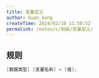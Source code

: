 ```yaml
---
title: 变量定义
author: huan_kong
createTime: 2024/02/10 11:50:52
permalink: /notes/c/初级/变量定义/
---
```


## 规则

``` c
[数据类型] [变量名称] = [值];
```
